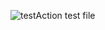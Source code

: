 ![testAction](https://github.com/ronikb/testRepo/workflows/testAction/badge.svg?branch=master)
test file
